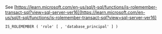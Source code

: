 See [https://learn.microsoft.com/en-us/sql/t-sql/functions/is-rolemember-transact-sql?view=sql-server-ver16](https://learn.microsoft.com/en-us/sql/t-sql/functions/is-rolemember-transact-sql?view=sql-server-ver16)
```
IS_ROLEMEMBER ( 'role' [ , 'database_principal' ] )
```
